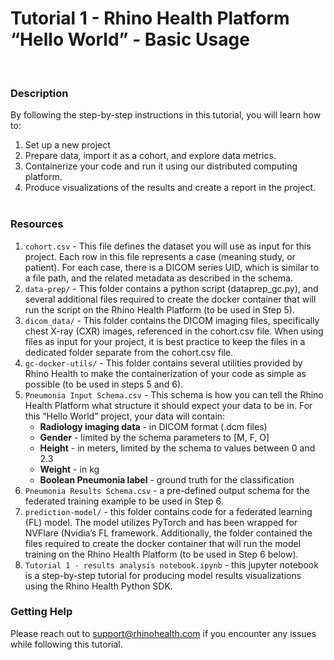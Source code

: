 # Tutorial 1 -  Rhino Health Platform “Hello World” - Basic Usage
<br/>

### **Description**

By following the step-by-step instructions in this tutorial, you will learn how to:

1. Set up a new project
2. Prepare data, import it as a cohort, and explore data metrics.
3. Containerize your code and run it using our distributed computing platform.
4. Produce visualizations of the results and create a report in the project.
<br/><br/>

### **Resources**
1. `cohort.csv` - This file defines the dataset you will use as input for this project. Each row in this file represents a case (meaning study, or patient). For each case, there is a DICOM series UID, which is similar to a file path, and the related metadata as described in the schema. 
2. `data-prep/` - This folder contains a python script (dataprep_gc.py), and several additional files required to create the docker container that will run the script on the Rhino Health Platform (to be used in Step 5).
3. `dicom_data/` - This folder contains the DICOM imaging files, specifically chest X-ray (CXR) images, referenced in the cohort.csv file. When using files as input for your project, it is best practice to keep the files in a dedicated folder separate from the cohort.csv file.
4. `gc-docker-utils/` - This folder contains several utilities provided by Rhino Health to make the containerization of your code as simple as possible (to be used in steps 5 and 6).
5. `Pneumonia Input Schema.csv` - This schema is how you can tell the Rhino Health Platform what structure it should expect your data to be in. For this “Hello World” project, your data will contain:
    - **Radiology imaging data** - in DICOM format (.dcm files)
    - **Gender** - limited by the schema parameters to [M, F, O]
    - **Height** - in meters, limited by the schema to values between 0 and 2.3
    - **Weight** - in kg
    - **Boolean Pneumonia label** - ground truth for the classification
6. `Pneumonia Results Schema.csv` - a pre-defined output schema for the federated training example to be used in Step 6.
7. `prediction-model/` - this folder contains code for a federated learning (FL) model. The model utilizes PyTorch and has been wrapped for NVFlare (Nvidia’s FL framework. Additionally, the folder contained the files required to create the docker container that will run the model training on the Rhino Health Platform (to be used in Step 6 below).
9. `Tutorial 1 - results analysis notebook.ipynb` - this jupyter notebook is a step-by-step tutorial for producing model results visualizations using the Rhino Health Python SDK.

### Getting Help
Please reach out to [support@rhinohealth.com](mailto:support@rhinohealth.com) if you encounter any issues while following this tutorial.